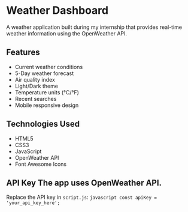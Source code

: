 # Weather Dashboard  
A weather application built during my internship that provides real-time weather information using the OpenWeather API.  

## Features 
- Current weather conditions
- 5-Day weather forecast
- Air quality index
- Light/Dark theme
- Temperature units (°C/°F)
- Recent searches
- Mobile responsive design

## Technologies Used 
- HTML5
- CSS3
- JavaScript
- OpenWeather API
- Font Awesome Icons

## API Key The app uses OpenWeather API. 
Replace the API key in `script.js`: ```javascript const apiKey = 'your_api_key_here'; ```
